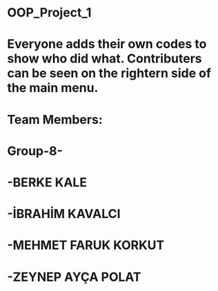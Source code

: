 # OOP_Project_1
# Everyone adds their own codes to show who did what. Contributers can be seen on the rightern side of the main menu. 
# Team Members:
# Group-8-
# -BERKE KALE
# -İBRAHİM KAVALCI
# -MEHMET FARUK KORKUT
# -ZEYNEP AYÇA POLAT
